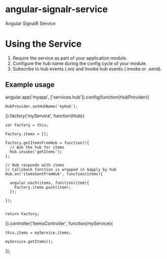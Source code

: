 angular-signalr-service
=======================

Angular SignalR Service

# Using the Service

1. Require the service as part of your application module.
2. Configure the hub name during the config cycle of your module.
3. Subscribe to hub events (.on) and Invoke hub events (.invoke or .send).


## Example usage

  angular.app('myapp', ['services.hub']).config(function(HubProvider){
  
    HubProvider.setHubName('myHub');
  
  }).factory('myService', function(Hub){
  
    var Factory = this;
    
    Factory.items = [];
    
    Factory.getItemsFromHub = function(){
      // Ask the hub for items
      Hub.invoke('getItems');
    };
    
    // Hub responds with items
    // Callcback function is wrapped in $apply by hub
    Hub.on('itemsSentFromHub', function(items){
    
      angular.each(items, function(item){
        Factory.items.push(item);
      });
    
    });
    
    
    return Factory;
  
  }).controller('ItemsController', function(myService){
  
    this.items = myService.items;
    
    myService.getItems();
  
  });
